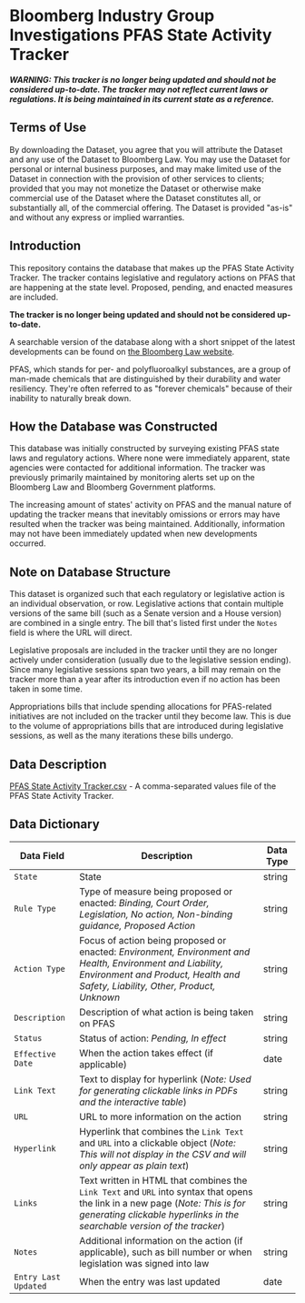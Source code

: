 # Bloomberg Industry Group Investigations PFAS State Activity Tracker

***WARNING: This tracker is no longer being updated and should not be considered up-to-date. The tracker may not reflect current laws or regulations. It is being maintained in its current state as a reference.***

## Terms of Use

By downloading the Dataset, you agree that you will attribute the Dataset and any use of the Dataset to Bloomberg Law. You may use the Dataset for personal or internal business purposes, and may make limited use of the Dataset in connection with the provision of other services to clients; provided that you may not monetize the Dataset or otherwise make commercial use of the Dataset where the Dataset constitutes all, or substantially all, of the commercial offering. The Dataset is provided "as-is" and without any express or implied warranties.

## Introduction

This repository contains the database that makes up the PFAS State Activity Tracker. The tracker contains legislative and regulatory actions on PFAS that are happening at the state level. Proposed, pending, and enacted measures are included.

**The tracker is no longer being updated and should not be considered up-to-date.**

A searchable version of the database along with a short snippet of the latest developments can be found on [the Bloomberg Law website](https://news.bloomberglaw.com/pfas-project/pfas-state-activity-tracker).

PFAS, which stands for per- and polyfluoroalkyl substances, are a group of man-made chemicals that are distinguished by their durability and water resiliency. They're often referred to as "forever chemicals" because of their inability to naturally break down.

## How the Database was Constructed

This database was initially constructed by surveying existing PFAS state laws and regulatory actions. Where none were immediately apparent, state agencies were contacted for additional information. The tracker was previously primarily maintained by monitoring alerts set up on the Bloomberg Law and Bloomberg Government platforms.

The increasing amount of states' activity on PFAS and the manual nature of updating the tracker means that inevitably omissions or errors may have resulted when the tracker was being maintained. Additionally, information may not have been immediately updated when new developments occurred.

## Note on Database Structure

This dataset is organized such that each regulatory or legislative action is an
individual observation, or row. Legislative actions that contain multiple versions of the same bill (such as a Senate version and a House version) are combined in a single entry. The bill that's listed first under the `Notes` field is where the URL will direct.

Legislative proposals are included in the tracker until they are no longer actively under consideration (usually due to the legislative session ending). Since many legislative sessions span two years, a bill may remain on the tracker more than a year after its introduction even if no action has been taken in some time.

Appropriations bills that include spending allocations for PFAS-related initiatives are not included on the tracker until they become law. This is due to the volume of appropriations bills that are introduced during legislative sessions, as well as the many iterations these bills undergo.

## Data Description

[PFAS State Activity Tracker.csv](data/PFAS%20State%20Activity%20Tracker.csv) - A
comma-separated values file of the PFAS State Activity Tracker.

## Data Dictionary

| Data Field | Description | Data Type |
| ---------- | ----------- | --------- |
| `State` | State | string |
| `Rule Type` | Type of measure being proposed or enacted: *Binding, Court Order, Legislation, No action, Non-binding guidance, Proposed Action* | string |
| `Action Type` | Focus of action being proposed or enacted: *Environment, Environment and Health, Environment and Liability, Environment and Product, Health and Safety, Liability, Other, Product, Unknown* | string |
| `Description` | Description of what action is being taken on PFAS | string |
| `Status` | Status of action: *Pending, In effect* | string |
| `Effective Date` | When the action takes effect (if applicable) | date |
| `Link Text` | Text to display for hyperlink (*Note: Used for generating clickable links in PDFs and the interactive table*) | string |
| `URL` | URL to more information on the action | string |
| `Hyperlink` | Hyperlink that combines the `Link Text` and `URL` into a clickable object (*Note: This will not display in the CSV and will only appear as plain text*) | string |
| `Links` | Text written in HTML that combines the `Link Text` and `URL` into syntax that opens the link in a new page (*Note: This is for generating clickable hyperlinks in the searchable version of the tracker*) | string |
| `Notes` | Additional information on the action (if applicable), such as bill number or when legislation was signed into law | string |
|`Entry Last Updated` | When the entry was last updated | date |
